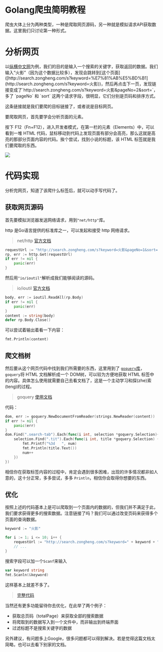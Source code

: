 # Golang爬虫简明教程

爬虫大体上分为两种类型，一种是爬取网页源码，另一种就是模拟请求API获取数据。这里我们只讨论第一种形式。

# 分析网页

以[纵横中文网]([http://zongheng.com](http://zongheng.com/))为例，我们的目的是输入一个搜索的关键字，获取返回的数据。我们输入“火影”（因为这个数据比较多），发现会跳转到[这个页面]([http://search.zongheng.com/s?keyword=%E7%81%AB%E5%BD%B1](http://search.zongheng.com/s?keyword=火影))，然后再点击下一页，发现链接变成了`http://search.zongheng.com/s?keyword=火影&pageNo=2&sort=`，多了 `pageNo` 和 `sort` 这两个请求字段，很明显，它们分别是页码和排序方式。

这条链接就是我们要爬的目标链接了，或者说是目标网页。

要爬取网页，首先要学会分析页面的元素。

按下 F12（Fn+F12），进入开发者模式，在第一栏的元素（Elements）中，可以看到一堆 HTML 代码，鼠标移动到代码上发现页面有部分会高亮，那么这就是高亮的那部分页面内容的代码。挨个尝试，找到小说的标题，该 HTML 标签就是我们要爬取的东西。

![](https://raw.githubusercontent.com/Shadowmaple/mydocuments/master/images/muxi_work/browser_crawler.png)

# 代码实现

分析完网页，知道了该爬什么标签后，就可以动手写代码了。

## 获取网页源码

首先要模拟浏览器发送网络请求，用到`"net/http"`库。

http 是Go语言提供的标准库之一，可以发起和接受 http 网络请求。

>   net/http [官方文档](https://golang.org/pkg/net/http/)

```go
requestUrl := "http://search.zongheng.com/s?keyword=火影&pageNo=1&sort="
rp, err := http.Get(requestUrl)
if err != nil {
	panic(err)
}
```

然后用`"io/ioutil"`解析成我们能够阅读的源码。

>   io/ioutil [官方文档](https://golang.org/pkg/io/ioutil/)

```go
body, err := ioutil.ReadAll(rp.Body)
if err != nil {
	panic(err)
}
content := string(body)
defer rp.Body.Close()
```

可以尝试着输出着看一下内容：

```go
fmt.Println(content)
```

## 爬文档树

然后要从这个网页代码中找到我们所需要的东西，这里用到了 [`goquery`库](https://github.com/PuerkitoBio/goquery)，`goquery`将 HTML 文档解析成一个 DOM树，可以较为方便地获取 HTML 标签中的内容。具体怎么使用就需要自己去看文档了，这是一个主动学习和探(zhe)索(teng)的过程。

>   goquery [使用文档](https://godoc.org/github.com/PuerkitoBio/goquery)

代码：

```go
dom, err := goquery.NewDocumentFromReader(strings.NewReader(content))
if err != nil {
	panic(err)
}
dom.Find(".search-tab").Each(func(i int, selection *goquery.Selection){
	selection.Find(".tit").Each(func(i int, title *goquery.Selection) {
		fmt.Printf("%3d   ", num)
		fmt.Println(title.Text())
		num++
	})
})
```

相信你在获取标签内容的过程中，肯定会遇到很多困难，出现的许多情况都非如人意的，这十分正常，多多尝试，多多 `Println`，相信你会取得你想要的东西。

## 优化

按照上述的代码基本上是可以爬取到一个页面内的数据的，但我们并不满足于此，我们要求获得更多的搜索数据。注意链接了吗？我们可以通过改变页码来获得多个页面的查询数据。

```go
keyword := "火影"

for i := 1; i <= 10; i++ {
	requestUrl := "http://search.zongheng.com/s?keyword=" + keyword + "&pageNo=" + strconv.Itoa(i) + "&sort="
    // ...
}
```

搜索字段可以加一个`Scanf`来输入

```go
var keyword string
fmt.Scanln(&keyword)
```

这样基本上就差不多了。

>   [完整代码](https://github.com/Shadowmaple/go/blob/master/muxi101/crawler/crawler.go)

当然还有更多功能留待你去优化，在此举了两个例子：

+   获取总页码（totalPage）来获取全部的搜索数据
+   将爬取到的数据写入到一个文件中，而非输出到终端界面
+   过滤标题不是搜索关键字的数据



另外建议，有问题多上Google，很多问题都可以得到解决。若是觉得这篇文档太简略，也可以去看下别家的文档。